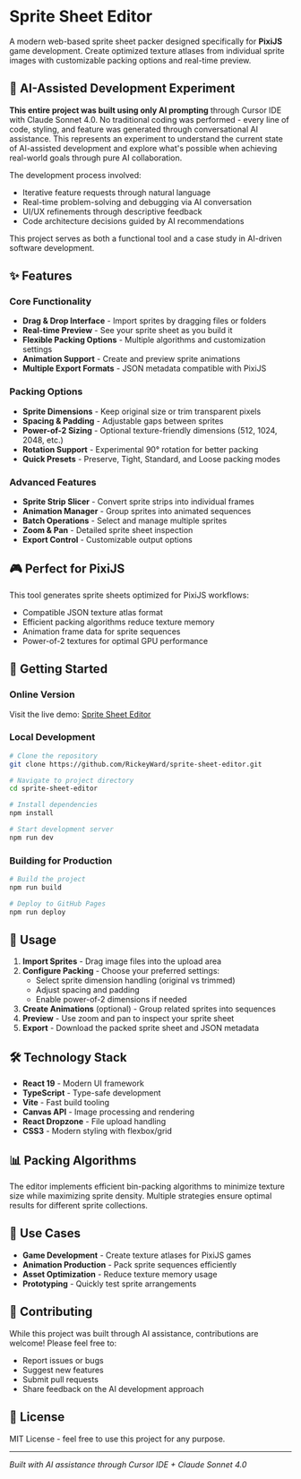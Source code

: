 # Sprite Sheet Editor

A modern web-based sprite sheet packer designed specifically for **PixiJS** game development. Create optimized texture atlases from individual sprite images with customizable packing options and real-time preview.

## 🤖 AI-Assisted Development Experiment

**This entire project was built using only AI prompting** through Cursor IDE with Claude Sonnet 4.0. No traditional coding was performed - every line of code, styling, and feature was generated through conversational AI assistance. This represents an experiment to understand the current state of AI-assisted development and explore what's possible when achieving real-world goals through pure AI collaboration.

The development process involved:
- Iterative feature requests through natural language
- Real-time problem-solving and debugging via AI conversation  
- UI/UX refinements through descriptive feedback
- Code architecture decisions guided by AI recommendations

This project serves as both a functional tool and a case study in AI-driven software development.

## ✨ Features

### Core Functionality
- **Drag & Drop Interface** - Import sprites by dragging files or folders
- **Real-time Preview** - See your sprite sheet as you build it
- **Flexible Packing Options** - Multiple algorithms and customization settings
- **Animation Support** - Create and preview sprite animations
- **Multiple Export Formats** - JSON metadata compatible with PixiJS

### Packing Options
- **Sprite Dimensions** - Keep original size or trim transparent pixels
- **Spacing & Padding** - Adjustable gaps between sprites
- **Power-of-2 Sizing** - Optional texture-friendly dimensions (512, 1024, 2048, etc.)
- **Rotation Support** - Experimental 90° rotation for better packing
- **Quick Presets** - Preserve, Tight, Standard, and Loose packing modes

### Advanced Features
- **Sprite Strip Slicer** - Convert sprite strips into individual frames
- **Animation Manager** - Group sprites into animated sequences
- **Batch Operations** - Select and manage multiple sprites
- **Zoom & Pan** - Detailed sprite sheet inspection
- **Export Control** - Customizable output options

## 🎮 Perfect for PixiJS

This tool generates sprite sheets optimized for PixiJS workflows:
- Compatible JSON texture atlas format
- Efficient packing algorithms reduce texture memory
- Animation frame data for sprite sequences
- Power-of-2 textures for optimal GPU performance

## 🚀 Getting Started

### Online Version
Visit the live demo: [Sprite Sheet Editor](https://rickeyward.github.io/sprite-sheet-editor/)

### Local Development
```bash
# Clone the repository
git clone https://github.com/RickeyWard/sprite-sheet-editor.git

# Navigate to project directory
cd sprite-sheet-editor

# Install dependencies
npm install

# Start development server
npm run dev
```

### Building for Production
```bash
# Build the project
npm run build

# Deploy to GitHub Pages
npm run deploy
```

## 📝 Usage

1. **Import Sprites** - Drag image files into the upload area
2. **Configure Packing** - Choose your preferred settings:
   - Select sprite dimension handling (original vs trimmed)
   - Adjust spacing and padding
   - Enable power-of-2 dimensions if needed
3. **Create Animations** (optional) - Group related sprites into sequences
4. **Preview** - Use zoom and pan to inspect your sprite sheet
5. **Export** - Download the packed sprite sheet and JSON metadata

## 🛠 Technology Stack

- **React 19** - Modern UI framework
- **TypeScript** - Type-safe development
- **Vite** - Fast build tooling
- **Canvas API** - Image processing and rendering
- **React Dropzone** - File upload handling
- **CSS3** - Modern styling with flexbox/grid

## 📊 Packing Algorithms

The editor implements efficient bin-packing algorithms to minimize texture size while maximizing sprite density. Multiple strategies ensure optimal results for different sprite collections.

## 🎯 Use Cases

- **Game Development** - Create texture atlases for PixiJS games
- **Animation Production** - Pack sprite sequences efficiently
- **Asset Optimization** - Reduce texture memory usage
- **Prototyping** - Quickly test sprite arrangements

## 🤝 Contributing

While this project was built through AI assistance, contributions are welcome! Please feel free to:
- Report issues or bugs
- Suggest new features
- Submit pull requests
- Share feedback on the AI development approach

## 📄 License

MIT License - feel free to use this project for any purpose.

---

*Built with AI assistance through Cursor IDE + Claude Sonnet 4.0*
